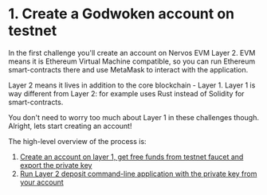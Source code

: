 # 1. Create a Godwoken account on testnet

In the first challenge you'll create an account on Nervos EVM Layer 2. EVM means it is Ethereum Virtual Machine compatible, so you can run Ethereum smart-contracts there and use MetaMask to interact with the application.

Layer 2 means it lives in addition to the core blockchain - Layer 1. Layer 1 is way different from Layer 2: for example uses Rust instead of Solidity for smart-contracts.

You don't need to worry too much about Layer 1 in these challenges though. Alright, lets start creating an account!

The high-level overview of the process is:
1. [Create an account on layer 1, get free funds from testnet faucet and export the private key](../component-tutorials/10.setup.account.cli.md)
2. [Run Layer 2 deposit command-line application with the private key from your account](../component-tutorials/11.layer2.deposit.md)
